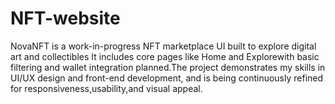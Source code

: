 # NFT-website
NovaNFT is a work-in-progress NFT marketplace UI built to explore digital art and collectibles It includes core pages like Home and Explorewith basic filtering and wallet integration planned.The project demonstrates my skills in UI/UX design and front-end development, and is being continuously refined for responsiveness,usability,and visual appeal.
